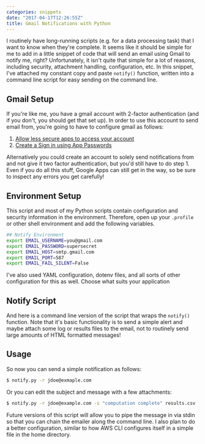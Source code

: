 ```yaml
---
categories: snippets
date: "2017-04-17T12:26:55Z"
title: Gmail Notifications with Python
---
```


I routinely have long-running scripts (e.g. for a data processing task) that I  want to know when they're complete. It seems like it should be simple for me to add in a little snippet of code that will send an email using Gmail to notify me, right? Unfortunately, it isn't quite that simple for a lot of reasons, including security, attachment handling, configuration, etc. In this snippet, I've attached my constant copy and paste `notify()` function, written into a command line script for easy sending on the command line.

## Gmail Setup

If you're like me, you have a gmail account with 2-factor authentication (and if you don't, you should get that set up). In order to use this account to send email from, you're going to have to configure gmail as follows:

1. [Allow less secure apps to access your account](https://support.google.com/accounts/answer/6010255)
2. [Create a Sign in using App Passwords](https://support.google.com/accounts/answer/185833)

Alternatively you could create an account to solely send notifications from and not give it two factor authentication, but you'd still have to do step 1. Even if you do all this stuff, Google Apps can still get in the way, so be sure to inspect any errors you get carefully!

## Environment Setup

This script and most of my Python scripts contain configuration and security information in the environment. Therefore, open up your `.profile` or other shell environment and add the following variables.

```bash
## Notify Environment
export EMAIL_USERNAME=you@gmail.com
export EMAIL_PASSWORD=supersecret
export EMAIL_HOST=smtp.gmail.com
export EMAIL_PORT=587
export EMAIL_FAIL_SILENT=False
```

I've also used YAML configuration, dotenv files, and all sorts of other configuration for this as well. Choose what suits your application

## Notify Script

And here is a command line version of the script that wraps the `notify()` function. Note that it's basic functionality is to send a simple alert and maybe attach some log or results files to the email, not to routinely send large amounts of HTML formatted messages!

<script src="https://gist.github.com/bbengfort/089bbb73f072838ae8d1b0ac859299ff.js"></script>

## Usage

So now you can send a simple notification as follows:

```bash
$ notify.py -r jdoe@exmaple.com
```

Or you can edit the subject and message with a few attachments:

```bash
$ notify.py -r jdoe@example.com -s "computation complete" results.csv
```

Future versions of this script will allow you to pipe the message in via stdin so that you can chain the emailer along the command line. I also plan to do a better configuration, similar to how AWS CLI configures itself in a simple file in the home directory. 
